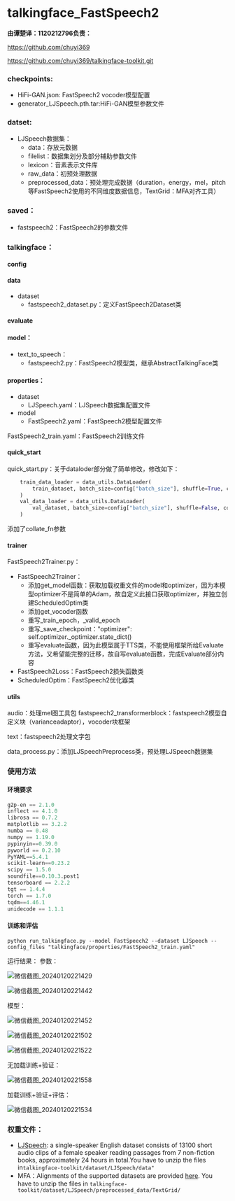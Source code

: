 # talkingface_FastSpeech2

**由谭楚译：1120212796负责：**

https://github.com/chuyi369

https://github.com/chuyi369/talkingface-toolkit.git

### checkpoints:

* HiFi-GAN.json: FastSpeech2 vocoder模型配置
* generator_LJSpeech.pth.tar:HiFi-GAN模型参数文件

### datset:

* LJSpeech数据集：
  * data：存放元数据
  * filelist：数据集划分及部分辅助参数文件
  * lexicon：音素表示文件库
  * raw_data：初预处理数据
  * preprocessed_data：预处理完成数据（duration，energy，mel，pitch等FastSpeech2使用的不同维度数据信息，TextGrid：MFA对齐工具）

### saved：

* fastspeech2：FastSpeech2的参数文件

### talkingface：

#### config

#### data

* dataset
  * fastspeech2_dataset.py：定义FastSpeech2Dataset类

#### evaluate

#### model：

* text_to_speech：
  * fastspeech2.py：FastSpeech2模型类，继承AbstractTalkingFace类

#### properties：

* dataset
  * LJSpeech.yaml：LJSpeech数据集配置文件
* model
  * FastSpeech2.yaml：FastSpeech2模型配置文件

FastSpeech2_train.yaml：FastSpeech2训练文件

#### quick_start

quick_start.py：关于dataloder部分做了简单修改，修改如下：


```python
    train_data_loader = data_utils.DataLoader(
        train_dataset, batch_size=config["batch_size"], shuffle=True, collate_fn=train_dataset.collate_fn
    )
    val_data_loader = data_utils.DataLoader(
        val_dataset, batch_size=config["batch_size"], shuffle=False, collate_fn=val_dataset.collate_fn
    )
```

添加了collate_fn参数

#### trainer

FastSpeech2Trainer.py：

* FastSpeech2Trainer：
  * 添加get_model函数：获取加载权重文件的model和optimizer，因为本模型optimizer不是简单的Adam，故自定义此接口获取optimizer，并独立创建ScheduledOptim类
  * 添加get_vocoder函数
  * 重写_train_epoch，_valid_epoch
  * 重写_save_checkpoint："optimizer": self.optimizer._optimizer.state_dict()
  * 重写evaluate函数，因为此模型属于TTS类，不能使用框架所给Evaluate方法，又希望能完整的迁移，故自写evaluate函数，完成Evaluate部分内容
* FastSpeech2Loss：FastSpeech2损失函数类
* ScheduledOptim：FastSpeech2优化器类

#### utils

audio：处理mel图工具包
fastspeech2_transformerblock：fastspeech2模型自定义块（varianceadaptor），vocoder块框架

text：fastspeech2处理文字包

data_process.py：添加LJSpeechPreprocess类，预处理LJSpeech数据集

### 使用方法

#### 环境要求

```python
g2p-en == 2.1.0
inflect == 4.1.0
librosa == 0.7.2
matplotlib == 3.2.2
numba == 0.48
numpy == 1.19.0
pypinyin==0.39.0
pyworld == 0.2.10
PyYAML==5.4.1
scikit-learn==0.23.2
scipy == 1.5.0
soundfile==0.10.3.post1
tensorboard == 2.2.2
tgt == 1.4.4
torch == 1.7.0
tqdm==4.46.1
unidecode == 1.1.1
```

#### 训练和评估

```
python run_talkingface.py --model FastSpeech2 --dataset LJSpeech --config_files "talkingface/properties/FastSpeech2_train.yaml"
```



运行结果：
参数：

![微信截图_20240120221429](./Readme_pic/微信截图_20240120221429.png)


![微信截图_20240120221442](./Readme_pic/微信截图_20240120221442.png)

模型：

![微信截图_20240120221452](./Readme_pic/微信截图_20240120221452.png)

![微信截图_20240120221502](./Readme_pic/微信截图_20240120221502.png)

![微信截图_20240120221522](./Readme_pic/微信截图_20240120221522.png)

无加载训练+验证：

![微信截图_20240120221558](./Readme_pic/微信截图_20240120221558.png)

加载训练+验证+评估：

![微信截图_20240120221534](./Readme_pic/微信截图_20240120221534.png)

### 权重文件：

- [LJSpeech](https://keithito.com/LJ-Speech-Dataset/): a single-speaker English dataset consists of 13100 short audio clips of a female speaker reading passages from 7 non-fiction books, approximately 24 hours in total.You have to unzip the files in`talkingface-toolkit/dataset/LJSpeech/data"`
-  MFA：Alignments of the supported datasets are provided [here](https://drive.google.com/drive/folders/1DBRkALpPd6FL9gjHMmMEdHODmkgNIIK4?usp=sharing). You have to unzip the files in `talkingface-toolkit/dataset/LJSpeech/preprocessed_data/TextGrid/`

